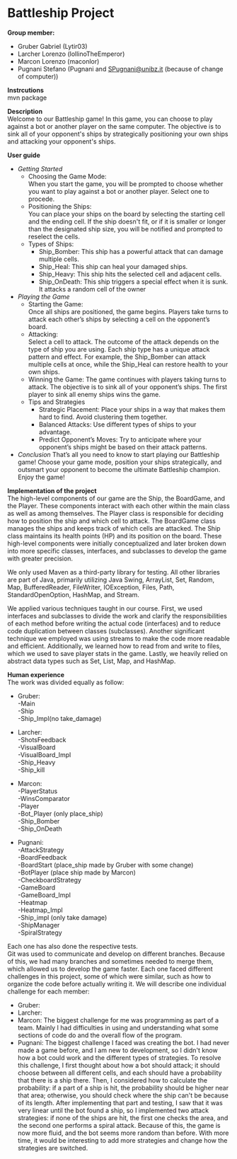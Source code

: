 # Battleship Project
**Group member:**
- Gruber Gabriel (Lytir03)
- Larcher Lorenzo (lollinoTheEmperor)
- Marcon Lorenzo (maconlor)
- Pugnani Stefano (Pugnani and SPugnani@unibz.it (because of change of computer))

**Instrcutions** \
mvn package

**Description** \
Welcome to our Battleship game! In this game, you can choose to play against a bot or another player on the same computer. The objective is to sink all of your opponent's ships by strategically positioning your own ships and attacking your opponent's ships.

**User guide** 
- *Getting Started* 
   + Choosing the Game Mode: \
     When you start the game, you will be prompted to choose whether you want to play against a bot or another player. Select one to procede.
   + Positioning the Ships: \
      You can place your ships on the board by selecting the starting cell and the ending cell. If the ship doesn't fit, or if it is smaller or longer than the designated ship size, you will be notified and prompted to reselect the cells.
   + Types of Ships: 
      *  Ship_Bomber: This ship has a powerful attack that can damage multiple cells.
      *  Ship_Heal: This ship can heal your damaged ships.
      * Ship_Heavy: This ship hits the selected cell and adjacent cells.
      * Ship_OnDeath: This ship triggers a special effect when it is sunk. It attacks a random cell of the owner
- *Playing the Game*
  + Starting the Game: \
  Once all ships are positioned, the game begins. Players take turns to attack each other’s ships by selecting a cell on the opponent’s board.
  + Attacking: \
    Select a cell to attack. The outcome of the attack depends on the type of ship you are using. Each ship type has a unique attack pattern and effect. For example, the Ship_Bomber can attack multiple cells at once, while the Ship_Heal can restore health to your own ships.
  + Winning the Game: The game continues with players taking turns to attack. The objective is to sink all of your opponent’s ships. The first player to sink all enemy ships wins the game.
  + Tips and Strategies
      - Strategic Placement: Place your ships in a way that makes them hard to find. Avoid clustering them together.
      - Balanced Attacks: Use different types of ships to your advantage.
      - Predict Opponent’s Moves: Try to anticipate where your opponent’s ships might be based on their attack patterns.
- *Conclusion*
That’s all you need to know to start playing our Battleship game! Choose your game mode, position your ships strategically, and outsmart your opponent to become the ultimate Battleship champion. Enjoy the game!


**Implementation of the project** \
The high-level components of our game are the Ship, the BoardGame, and the Player. These components interact with each other within the main class as well as among themselves. The Player class is responsible for deciding how to position the ship and which cell to attack. The BoardGame class manages the ships and keeps track of which cells are attacked. The Ship class maintains its health points (HP) and its position on the board. These high-level components were initially conceptualized and later broken down into more specific classes, interfaces, and subclasses to develop the game with greater precision. 

We only used Maven as a third-party library for testing. All other libraries are part of Java, primarily utilizing Java Swing, ArrayList, Set, Random, Map, BufferedReader, FileWriter, IOException, Files, Path, StandardOpenOption, HashMap, and Stream. 

We applied various techniques taught in our course. First, we used interfaces and subclasses to divide the work and clarify the responsibilities of each method before writing the actual code (interfaces) and to reduce code duplication between classes (subclasses). Another significant technique we employed was using streams to make the code more readable and efficient. Additionally, we learned how to read from and write to files, which we used to save player stats in the game. Lastly, we heavily relied on abstract data types such as Set, List, Map, and HashMap. 

**Human experience** \
The work was divided equally as follow: 
* Gruber: \
 -Main \
 -Ship \
 -Ship_Impl(no take_damage) 

* Larcher: \
  -ShotsFeedback \
  -VisualBoard \
  -VisualBoard_Impl \
  -Ship_Heavy \
  -Ship_kill 
  
* Marcon: \
  -PlayerStatus \
  -WinsComparator \
  -Player \
  -Bot_Player (only place_ship) \
  -Ship_Bomber \
  -Ship_OnDeath 
  
* Pugnani: \
  -AttackStrategy \
  -BoardFeedback \
  -BoardStart (place_ship made by Gruber with some change) \
  -BotPlayer (place ship made by Marcon) \
  -CheckboardStrategy \
  -GameBoard \
  -GameBoard_Impl \
  -Heatmap \
  -Heatmap_Impl \
  -Ship_impl (only take damage) \
  -ShipManager \
  -SpiralStrategy 
  
Each one has also done the respective tests. \
Git was used to communicate and develop on different branches. Because of this, we had many branches and sometimes needed to merge them, which allowed us to develop the game faster. Each one faced different challenges in this project, some of which were similar, such as how to organize the code before actually writing it. We will describe one individual challenge for each member: 

* Gruber:
* Larcher: 
* Marcon: The biggest challenge for me was programming as part of a team. Mainly I had difficulties in using and understanding what some sections of code do and the overall flow of the program.
* Pugnani: The biggest challenge I faced was creating the bot. I had never made a game before, and I am new to development, so I didn't know how a bot could work and the different types of strategies. To resolve this challenge, I first thought about how a bot should attack; it should choose between all different cells, and each should have a probability that there is a ship there. Then, I considered how to calculate the probability: if a part of a ship is hit, the probability should be higher near that area; otherwise, you should check where the ship can't be because of its length. After implementing that part and testing, I saw that it was very linear until the bot found a ship, so I implemented two attack strategies: if none of the ships are hit, the first one checks the area, and the second one performs a spiral attack. Because of this, the game is now more fluid, and the bot seems more random than before. With more time, it would be interesting to add more strategies and change how the strategies are switched.
